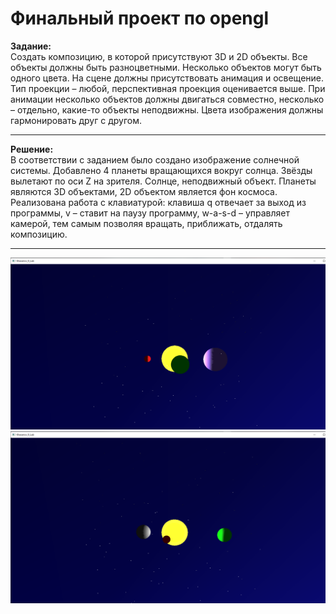 # Финальный проект по opengl 
<b>Задание:</b> </br>
Создать композицию, в которой присутствуют 3D и 2D объекты. Все объекты должны быть разноцветными. Несколько объектов могут быть одного цвета. На сцене должны присутствовать анимация и освещение. Тип проекции – любой, перспективная проекция оценивается выше. При анимации несколько объектов должны двигаться совместно, несколько – отдельно, какие-то объекты неподвижны. Цвета изображения должны гармонировать друг с другом.
***
<b>Решение:</b></br>
В соответствии с заданием было создано изображение солнечной системы. Добавлено 4 планеты вращающихся вокруг солнца. Звёзды вылетают по оси Z на зрителя. Солнце, неподвижный объект. Планеты являются 3D объектами, 2D объектом является фон космоса. Реализована работа с клавиатурой: клавиша q отвечает за выход из программы, v – ставит на паузу программу, w-a-s-d – управляет камерой, тем самым позволяя вращать, приближать, отдалять композицию.
***
![](https://github.com/RFPanda/opengl-lesson-2/blob/main/assets/img1.png)
![](https://github.com/RFPanda/opengl-lesson-2/blob/main/assets/img2.png)
